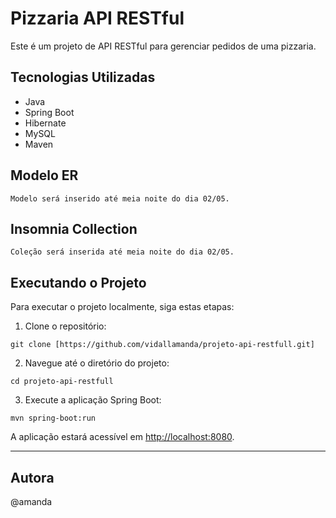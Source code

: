 # Pizzaria API RESTful

Este é um projeto de API RESTful para gerenciar pedidos de uma pizzaria.

## Tecnologias Utilizadas

- Java
- Spring Boot
- Hibernate
- MySQL
- Maven

## Modelo ER

```
Modelo será inserido até meia noite do dia 02/05.
```

## Insomnia Collection

```
Coleção será inserida até meia noite do dia 02/05.
```

## Executando o Projeto

Para executar o projeto localmente, siga estas etapas:

1. Clone o repositório:

```
git clone [https://github.com/vidallamanda/projeto-api-restfull.git]
```

2. Navegue até o diretório do projeto:

```
cd projeto-api-restfull
```

3. Execute a aplicação Spring Boot:

```
mvn spring-boot:run
```

A aplicação estará acessível em [http://localhost:8080](http://localhost:8080).

---

## Autora

@amanda
